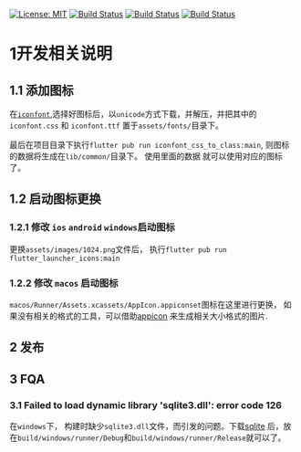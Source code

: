 [![License: MIT](https://img.shields.io/badge/License-MIT-yellow.svg)](https://badgen.net/badge/license/MIT/blue)
<a href="https://github.com/wuchuheng/revelation/actions/workflows/release.yml"><img src="https://github.com/wuchuheng/revelation/actions/workflows/release.yml/badge.svg" alt="Build Status"></a>
<a href="https://github.com/wuchuheng/revelation/actions/workflows/dev.yml"><img src="https://github.com/wuchuheng/revelation/actions/workflows/dev.yml/badge.svg" alt="Build Status"></a>
<a href="https://github.com/wuchuheng/revelation"><img src="https://badgen.net/pub/flutter-platform/xml" alt="Build Status"></a>



# 1开发相关说明

## 1.1 添加图标

在[`iconfont`](https://www.iconfont.cn),选择好图标后，以`unicode`方式下载，并解压，并把其中的 `iconfont.css` 和 `iconfont.ttf`
置于`assets/fonts/`目录下。 

最后在项目目录下执行`flutter pub run iconfont_css_to_class:main`, 则图标的数据将生成在`lib/common/`目录下。 使用里面的数据
就可以使用对应的图标了。 

## 1.2 启动图标更换
### 1.2.1 修改 `ios` `android` `windows`启动图标
更换`assets/images/1024.png`文件后， 执行`flutter pub run flutter_launcher_icons:main`


### 1.2.2 修改 `macos` 启动图标
`macos/Runner/Assets.xcassets/AppIcon.appiconset`图标在这里进行更换，
如果没有相关的格式的工具，可以借助[appicon](https://appicon.co/) 来生成相关大小格式的图片.


## 2 发布

## 3 FQA

### 3.1 Failed to load dynamic library 'sqlite3.dll': error code 126
在`windows`下， 构建时缺少`sqlite3.dll`文件，而引发的问题。下载[sqlite](https://raw.githubusercontent.com/tekartik/sqflite/master/sqflite_common_ffi/lib/src/windows/sqlite3.dll)
后，放在`build/windows/runner/Debug`和`build/windows/runner/Release`就可以了。


    